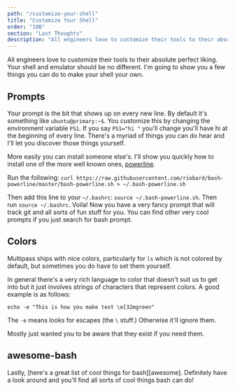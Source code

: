 ```yaml
---
path: "/customize-your-shell"
title: "Customize Your Shell"
order: "10B"
section: "Last Thoughts"
description: "All engineers love to customize their tools to their absolute perfect liking. Their shells should be no different. Brian shows how to do a few things to make customize bash."
---
```


All engineers love to customize their tools to their absolute perfect liking. Your shell and emulator should be no different. I'm going to show you a few things you can do to make your shell your own.

## Prompts

Your prompt is the bit that shows up on every new line. By default it's something like `ubuntu@primary:~$`. You customize this by changing the environment variable `PS1`. If you say `PS1="hi "` you'll change you'll have hi at the beginning of every line. There's a myriad of things you can do hear and I'll let you discover those things yourself.

More easily you can install someone else's. I'll show you quickly how to install one of the more well known ones, [powerline][powerline].

Run the following: `curl https://raw.githubusercontent.com/riobard/bash-powerline/master/bash-powerline.sh > ~/.bash-powerline.sh`

Then add this line to your `~/.bashrc`: `source ~/.bash-powerline.sh`. Then run `source ~/.bashrc`. Voila! Now you have a very fancy prompt that will track git and all sorts of fun stuff for you. You can find other very cool prompts if you just search for bash prompt.

## Colors

Multipass ships with nice colors, particularly for `ls` which is not colored by default, but sometimes you do have to set them yourself.

In general there's a very rich language to color that doesn't suit us to get into but it just involves strings of characters that represent colors. A good example is as follows:

```
echo -e "This is how you make text \e[32mgreen"
```

The `-e` means looks for escapes (the `\` stuff.) Otherwise it'll ignore them.

Mostly just wanted you to be aware that they exist if you need them.

## awesome-bash

Lastly, [here's a great list of cool things for bash][awesome]. Definitely have a look around and you'll find all sorts of cool things bash can do!

[powerline]: https://github.com/riobard/bash-powerline
[bash]: https://github.com/awesome-lists/awesome-bash
